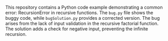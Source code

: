 This repository contains a Python code example demonstrating a common error: RecursionError in recursive functions. The `bug.py` file shows the buggy code, while `bugSolution.py` provides a corrected version. The bug arises from the lack of input validation in the recursive factorial function. The solution adds a check for negative input, preventing the infinite recursion.